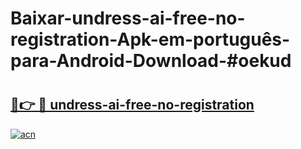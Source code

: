 # Baixar-undress-ai-free-no-registration-Apk-em-português​-para-Android-Download-#oekud

# <h2><a href="https://ainizakaria.my?title=undress-ai-free-no-registration&ref=24M">🔗👉 🔴 undress-ai-free-no-registration</a></h2>

[![acn](https://github.com/user-attachments/assets/0f9c940e-d8b0-45ae-aac7-cd30a18b3e1c)](https://ainizakaria.my?title=undress-ai-free-no-registration&ref=24M)


